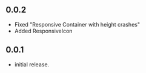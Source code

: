 ## 0.0.2

* Fixed "Responsive Container with height crashes"
* Added ResponsiveIcon

## 0.0.1

* initial release.
